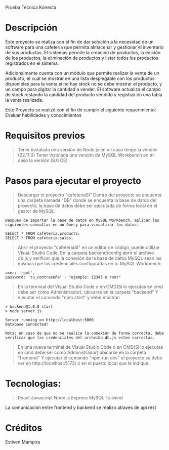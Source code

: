 Prueba Tecnica Konecta
															

# Descripción 

Este proyecto se realiza con el fin de dar solución a la necesidad de un software para una cafeteria 
que permita almacenar y gestionar el inventario de sus productos. El sistemas permite la creación de
productos, la edición de los productos, la eliminación de productos y listar todos los productos
registrados en el sistema.

Adicionalmente cuenta con un módulo que permite realizar la venta de un producto, el cual se 
mostrar en una lista desplegable con los productos disponibles para la venta,si no hay stock no se 
debe mostrar el producto, y un campo para digitar la cantidad a vender. El software  actualiza el campo de
stock restando la cantidad del producto vendido y registrar en una tabla la venta realizada.

Este Proyecto se realizó con el fin de cumplir el siguiente requerimiento: Evaluar  habilidades y conocimientos

# Requisitos previos

>Tener instalada una versión de Node js en mi caso tengo la versión (22.11.0)
>Tener instalada una versión de MySQL Workbench en mi caso la versión (8.0 CE)


# Pasos para ejecutar el proyecto 

>Descargar el proyecto "cafeteriaSI"
>Dentro del proyecto se encuenta una carpeta llamada "DB" donde se encuenta la base de datos del proyecto, la base de datos 
debe ser ejecutada de forma local en el gestor de MySQL:

	Despues de importar la base de datos en MySQL Workbench, aplicar las siguientes consultas en un Query para visualizar los datos:
	
	SELECT * FROM cafeteria.products;
	SELECT * FROM cafeteria.sales;
	
>Abrir el proyecto "cafeteriaSI" en un editor de código, puede utilizar Visual Studio Code. 
>En la carpeta backend\config abrir el archivo db.js y verificar que la conexión de la base de datos MySQL sean las mismas que las credenciales configuradas en tu MySQL Workbench:

	user: 'root', 
	password: 'tu_contraseña' - "ejemplo: 12345 o root"
  
>En la terminal del Visual Studio Code o en CMD(Si lo ejecutas en cmd debe ser como Administrador), ubicarse en la carpeta  "backend"  Y ejecutar el comando "npm start" y debe mostrar:

	> backend@1.0.0 start
	> node server.js

	Server running on http://localhost:5000
	Database connected!
	
	Nota: en caso de que no se realice la conexión de forma correcta, debe verificar que las credenciales del archvibo db.js esten correctas.
	
>En una nueva terminal de Visual Studio Code o en CMD(Si lo ejecutas en cmd debe ser como Administrador) ubicarse en la carpeta "frontend"  Y ejecutar el comando "npm run dev" el proyecto se debe ver en
http://localhost:5173/ o en el puerto local que le indique.

# Tecnologias:

>React
>Javascript
>Node js
>Express
>MySQL
>Tailwind


La comunicación entre frontend y backend se realizo atraves de api rest

# Créditos

Estiven Mampira
